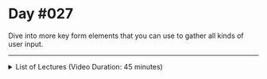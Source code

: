 # Day #027
Dive into more key form elements that you can use to gather all kinds of user input.

---

<details>
    <summary>List of Lectures (Video Duration: 45 minutes)</summary>
    <ul>
        <li>Styling the Form Element</li>
        <li>Adding Labels</li>
        <li>More Detailed Forms Styling</li>
        <li>Understanding Different Input Types</li>
        <li>Understanding Email, Numbers, Password & Date Types</li>
        <li>Working with Radio Buttons</li>
    </ul>
</details>